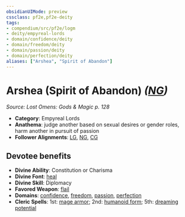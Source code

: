 ```yaml
---
obsidianUIMode: preview
cssclass: pf2e,pf2e-deity
tags:
- compendium/src/pf2e/logm
- deity/empyreal-lords
- domain/confidence/deity
- domain/freedom/deity
- domain/passion/deity
- domain/perfection/deity
aliases: ["Arshea", "Spirit of Abandon"]
---
```

# Arshea (Spirit of Abandon) *([NG](../../../Rules/traits/neutral-good-b1.md))*  
*Source: Lost Omens: Gods & Magic p. 128*  

- **Category**: Empyreal Lords
- **Anathema**: judge another based on sexual desires or gender roles, harm another in pursuit of passion
- **Follower Alignments**: [LG](../../../Rules/traits/lawful-goo-b1.md), [NG](../../../Rules/traits/neutral-good-b1.md), [CG](../../../Rules/traits/chaotic-good-b1.md)

## Devotee benefits

- **Divine Ability**: Constitution or Charisma
- **Divine Font**: [heal](../../spells/heal.md)
- **Divine Skill**: Diplomacy
- **Favored Weapon**: [flail](../../equipment/items/flail.md)
- **Domains**: [confidence](../domains.md#Confidence), [freedom](../domains.md#Freedom), [passion](../domains.md#Passion), [perfection](../domains.md#Perfection)
- **Cleric Spells**: 1st: [mage armor](../../spells/mage-armor.md); 2nd: [humanoid form](../../spells/humanoid-form.md); 5th: [dreaming potential](../../spells/dreaming-potential.md)